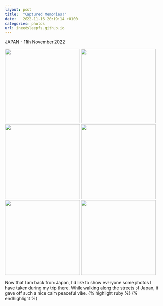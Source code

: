```yaml
---
layout: post
title:  "Captured Memories!"
date:   2022-11-16 20:19:14 +0100
categories: photos
url: ineedsleepfs.github.io
---
```



JAPAN - 11th November 2022

<img src="https://ineedsleepfs.github.io/myblog/assets/images/japan1.jpg" alt="" width="243px">
<img src="https://ineedsleepfs.github.io/myblog/assets/images/japan2.jpg" alt="" width="243px">
<img src="https://ineedsleepfs.github.io/myblog/assets/images/japan3.jpg" alt="" width="243px">
<img src="https://ineedsleepfs.github.io/myblog/assets/images/japan4.jpg" alt="" width="243px">
<img src="https://ineedsleepfs.github.io/myblog/assets/images/japan5.jpg" alt="" width="243px">
<img src="https://ineedsleepfs.github.io/myblog/assets/images/japan6.jpg" alt="" width="243px">


Now that I am back from Japan, I'd like to show everyone some photos I have taken during my trip there.
While walking along the streets of Japan, it gave off such a nice calm peaceful vibe.
{% highlight ruby %}
{% endhighlight %}